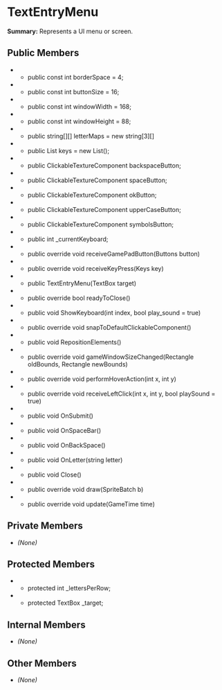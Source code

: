 # TextEntryMenu

**Summary:** Represents a UI menu or screen.

## Public Members
- - public const int borderSpace = 4;
- - public const int buttonSize = 16;
- - public const int windowWidth = 168;
- - public const int windowHeight = 88;
- - public string[][] letterMaps = new string[3][]
- - public List<ClickableTextureComponent> keys = new List<ClickableTextureComponent>();
- - public ClickableTextureComponent backspaceButton;
- - public ClickableTextureComponent spaceButton;
- - public ClickableTextureComponent okButton;
- - public ClickableTextureComponent upperCaseButton;
- - public ClickableTextureComponent symbolsButton;
- - public int _currentKeyboard;
- - public override void receiveGamePadButton(Buttons button)
- - public override void receiveKeyPress(Keys key)
- - public TextEntryMenu(TextBox target)
- - public override bool readyToClose()
- - public void ShowKeyboard(int index, bool play_sound = true)
- - public override void snapToDefaultClickableComponent()
- - public void RepositionElements()
- - public override void gameWindowSizeChanged(Rectangle oldBounds, Rectangle newBounds)
- - public override void performHoverAction(int x, int y)
- - public override void receiveLeftClick(int x, int y, bool playSound = true)
- - public void OnSubmit()
- - public void OnSpaceBar()
- - public void OnBackSpace()
- - public void OnLetter(string letter)
- - public void Close()
- - public override void draw(SpriteBatch b)
- - public override void update(GameTime time)

## Private Members
- *(None)*

## Protected Members
- - protected int _lettersPerRow;
- - protected TextBox _target;

## Internal Members
- *(None)*

## Other Members
- *(None)*
